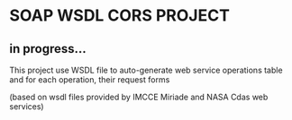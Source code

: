 <h1>SOAP WSDL CORS PROJECT</h1>

<h2>in progress...</h2>

<p>This project use WSDL file to auto-generate web service operations table and for each operation, their request forms</p>

<p>(based on wsdl files provided by IMCCE Miriade and NASA Cdas web services) </p>
